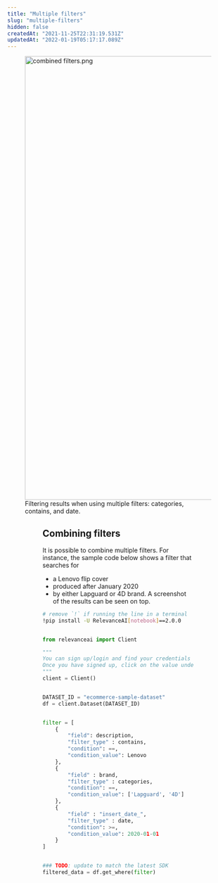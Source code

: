 ```yaml
---
title: "Multiple filters"
slug: "multiple-filters"
hidden: false
createdAt: "2021-11-25T22:31:19.531Z"
updatedAt: "2022-01-19T05:17:17.089Z"
---
```

<figure>
<img src="https://github.com/RelevanceAI/RelevanceAI-readme-docs/blob/2.0.0
/docs_template/general-features/_assets/multiple-filters.png?raw=true" width="1009" alt="combined filters.png" />
<figcaption>Filtering results when using multiple filters: categories, contains, and date.</figcaption>
<figure>

## Combining filters
It is possible to combine multiple filters. For instance, the sample code below shows a filter that searches for
* a Lenovo flip cover
* produced after January 2020
* by either Lapguard or 4D brand.
A screenshot of the results can be seen on top.

```bash Bash
# remove `!` if running the line in a terminal
!pip install -U RelevanceAI[notebook]==2.0.0
```
```bash
```

```python Python (SDK)
from relevanceai import Client

"""
You can sign up/login and find your credentials here: https://cloud.relevance.ai/sdk/api
Once you have signed up, click on the value under `Activation token` and paste it here
"""
client = Client()
```
```python
```

```python Python (SDK)
DATASET_ID = "ecommerce-sample-dataset"
df = client.Dataset(DATASET_ID)
```
```python
```

```python Python (SDK)
filter = [
    {
        "field": description,
        "filter_type" : contains,
        "condition": ==,
        "condition_value": Lenovo
    },
    {
        "field" : brand,
        "filter_type" : categories,
        "condition": ==,
        "condition_value": ['Lapguard', '4D']
    },
    {
        "field" : "insert_date_",
        "filter_type" : date,
        "condition": >=,
        "condition_value": 2020-01-01
    }
]
```
```python
```

```python Python (SDK)
### TODO: update to match the latest SDK
filtered_data = df.get_where(filter)
```
```python
```


